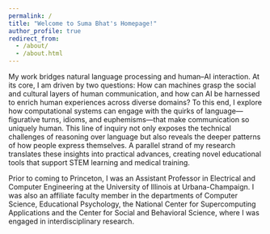 ```yaml
---
permalink: /
title: "Welcome to Suma Bhat's Homepage!"
author_profile: true
redirect_from: 
  - /about/
  - /about.html
---
```


My work bridges natural language processing and human–AI interaction. At its core, I am driven by two questions: How can machines grasp the social and cultural layers of human communication, and how can AI be harnessed to enrich human experiences across diverse domains? To this end, I explore how computational systems can engage with the quirks of language—figurative turns, idioms, and euphemisms—that make communication so uniquely human. This line of inquiry not only exposes the technical challenges of reasoning over language but also reveals the deeper patterns of how people express themselves. A parallel strand of my research translates these insights into practical advances, creating novel educational tools that support STEM learning and medical training.

Prior to coming to Princeton, I was an Assistant Professor in Electrical and Computer Engineering at the University of Illinois at Urbana-Champaign. I was also an affiliate faculty member in the departments of Computer Science, Educational Psychology, the National Center for Supercomputing Applications and the Center for Social and Behavioral Science, where I was engaged in interdisciplinary research.


